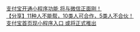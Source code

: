   
[支付宝开通小程序功能 将与微信正面刚！](http://www.dianyue.me/archives/127/mth1awkvfsh44jey/)  
[【分享】11种人不能帮，10类人可合作，5类人不合伙！](http://www.dianyue.me/archives/570/8vaxhuyo043cycsz/)  
[支付宝首页现小程序入口 或将正式推出](http://www.dianyue.me/archives/075/qensrzd0s1lct4db/)